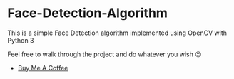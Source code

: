 # Face-Detection-Algorithm

This is a simple Face Detection algorithm implemented using OpenCV with Python 3

Feel free to walk through the project and do whatever you wish 😉


* [Buy Me A Coffee](https://www.buymeacoffee.com/kimfom01)
